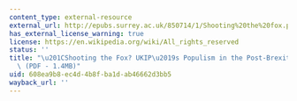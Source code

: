 ```yaml
---
content_type: external-resource
external_url: http://epubs.surrey.ac.uk/850714/1/Shooting%20the%20fox.pdf
has_external_license_warning: true
license: https://en.wikipedia.org/wiki/All_rights_reserved
status: ''
title: "\u201CShooting the Fox? UKIP\u2019s Populism in the Post-Brexit Era.\u201D\
  \ (PDF - 1.4MB)"
uid: 608ea9b8-ec4d-4b8f-ba1d-ab46662d3bb5
wayback_url: ''
---
```

